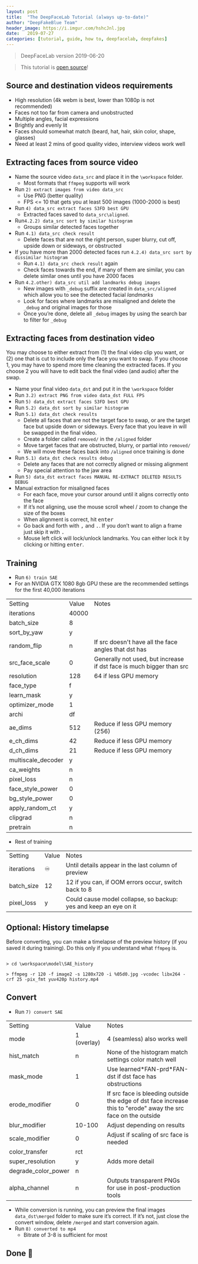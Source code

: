 ```yaml
---
layout: post
title:  "The DeepFaceLab Tutorial (always up-to-date)"
author: "DeepFakeBlue Team"
header_image: https://i.imgur.com/hshcJnl.jpg
date:   2019-07-27
categories: [tutorial, guide, how to, deepfacelab, deepfakes]
---
```


> DeepFaceLab version 2019-06-20

> This tutorial is [open source](https://github.com/dfblue/dfblue.github.io/issues)!

## Source and destination videos requirements

* High resolution (4k webm is best, lower than 1080p is not recommended)
* Faces not too far from camera and unobstructed
* Multiple angles, facial expressions
* Brightly and evenly lit
* Faces should somewhat match (beard, hat, hair, skin color, shape, glasses)
* Need at least 2 mins of good quality video, interview videos work well

## Extracting faces from source video

* Name the source video `data_src` and place it in the `\workspace` folder.
    * Most formats that `ffmpeg` supports will work
* Run `2) extract images from video data_src`
    * Use PNG (better quality)
    * FPS <= 10 that gets you at least 500 images (1000-2000 is best)
* Run `4) data_src extract faces S3FD best GPU`
    * Extracted faces saved to `data_src\aligned`.
* Run`4.2.2) data_src sort by similar histogram` 
    * Groups similar detected faces together 
* Run `4.1) data_src check result` 
    * Delete faces that are not the right person, super blurry, cut off, upside down or sideways, or obstructed
* If you have more than 2000 detected faces run `4.2.4) data_src sort by dissimilar histogram` 
    * Run `4.1) data_src check result` again
    * Check faces towards the end, if many of them are similar, you can delete similar ones until you have 2000 faces
* Run `4.2.other) data_src util add landmarks debug images`
    * New images with `_debug` suffix are created in  `data_src/aligned` which allow you to see the detected facial *landmarks*
    * Look for faces where landmarks are misaligned and delete the `_debug` and original images for those
    * Once you’re done, delete all  `_debug` images by using the search bar to filter for `_debug`

## Extracting faces from destination video

You may choose to either extract from (1) the final video clip you want, or (2) one that is cut to include only the face you want to swap. If you choose 1, you may have to spend more time cleaning the extracted faces. If you choose 2 you will have to edit back the final video (and audio) after the swap.

* Name your final video `data_dst` and put it in the `\workspace` folder
* Run `3.2) extract PNG from video data_dst FULL FPS`
* Run `5) data_dst extract faces S3FD best GPU` 
* Run `5.2) data_dst sort by similar histogram`
* Run `5.1) data_dst check results` 
    * Delete all faces that are not the target face to swap, or are the target face but upside down or sideways. Every face that you leave in will be swapped in the final video.
    * Create a folder called `removed/` in the `/aligned` folder
    * Move target faces that are obstructed, blurry, or partial into `removed/`
    * We will move these faces back into `/aligned` once training is done
* Run `5.1) data_dst check results debug`
    * Delete any faces that are not correctly aligned or missing alignment
    * Pay special attention to the jaw area
* Run `5) data_dst extract faces MANUAL RE-EXTRACT DELETED RESULTS DEBUG`
* Manual extraction for misaligned faces
    * For each face, move your cursor around until it aligns correctly onto the face
    * If it’s not aligning, use the mouse scroll wheel / zoom to change the size of the boxes
    * When alignment is correct, hit <kbd>enter</kbd>
    * Go back and forth with <kbd>,</kbd> and <kbd>.</kbd>. If you don’t want to align a frame just skip it with <kbd>.</kbd>
    * Mouse left click will lock/unlock landmarks. You can either lock it by clicking or hitting <kbd>enter</kbd>.

## Training

* Run `6) train SAE` 
* For an NVIDIA GTX 1080 8gb GPU these are the recommended settings for the first 40,000 iterations
<table>
  <tr>
    <td>Setting</td>
    <td>Value</td>
    <td>Notes</td>
  </tr>
  <tr>
    <td>iterations</td>
    <td>40000</td>
    <td></td>
  </tr>
  <tr>
    <td>batch_size</td>
    <td>8</td>
    <td></td>
  </tr>
  <tr>
    <td>sort_by_yaw</td>
    <td>y</td>
    <td></td>
  </tr>
  <tr>
    <td>random_flip</td>
    <td>n</td>
    <td>If src doesn't have all the face angles that dst has</td>
  </tr>
  <tr>
    <td>src_face_scale</td>
    <td>0</td>
    <td>Generally not used, but increase if dst face is much bigger than src</td>
  </tr>
  <tr>
    <td>resolution</td>
    <td>128</td>
    <td>64 if less GPU memory</td>
  </tr>
  <tr>
    <td>face_type</td>
    <td>f</td>
    <td></td>
  </tr>
  <tr>
    <td>learn_mask</td>
    <td>y</td>
    <td></td>
  </tr>
  <tr>
    <td>optimizer_mode</td>
    <td>1</td>
    <td></td>
  </tr>
  <tr>
    <td>archi</td>
    <td>df</td>
    <td></td>
  </tr>
  <tr>
    <td>ae_dims</td>
    <td>512</td>
    <td>Reduce if less GPU memory (256)</td>
  </tr>
  <tr>
    <td>e_ch_dims</td>
    <td>42</td>
    <td>Reduce if less GPU memory</td>
  </tr>
  <tr>
    <td>d_ch_dims</td>
    <td>21</td>
    <td>Reduce if less GPU memory</td>
  </tr>
  <tr>
    <td>multiscale_decoder</td>
    <td>y</td>
    <td></td>
  </tr>
  <tr>
    <td>ca_weights</td>
    <td>n</td>
    <td></td>
  </tr>
  <tr>
    <td>pixel_loss</td>
    <td>n</td>
    <td></td>
  </tr>
  <tr>
    <td>face_style_power</td>
    <td>0</td>
    <td></td>
  </tr>
  <tr>
    <td>bg_style_power</td>
    <td>0</td>
    <td></td>
  </tr>
  <tr>
    <td>apply_random_ct</td>
    <td>y</td>
    <td></td>
  </tr>
  <tr>
    <td>clipgrad</td>
    <td>n</td>
    <td></td>
  </tr>
  <tr>
    <td>pretrain</td>
    <td>n</td>
    <td></td>
  </tr>
</table>


* Rest of training


<table>
  <tr>
    <td>Setting</td>
    <td>Value</td>
    <td>Notes</td>
  </tr>
  <tr>
    <td>iterations</td>
    <td>♾</td>
    <td>Until details appear in the last column of preview</td>
  </tr>
  <tr>
    <td>batch_size</td>
    <td>12</td>
    <td>12 if you can, if OOM errors occur, switch back to 8</td>
  </tr>
  <tr>
    <td>pixel_loss</td>
    <td>y</td>
    <td>Could cause model collapse, so backup: yes and keep an eye on it</td>
  </tr>
</table>


## Optional: History timelapse

Before converting, you can make a timelapse of the preview history (if you saved it during training). Do this only if you understand what `ffmpeg` is.

```

> cd \workspace\model\SAE_history

> ffmpeg -r 120 -f image2 -s 1280x720 -i %05d0.jpg -vcodec libx264 -crf 25 -pix_fmt yuv420p history.mp4

```

## Convert

* Run `7) convert SAE`

<table>
  <tr>
    <td>Setting</td>
    <td>Value</td>
    <td>Notes</td>
  </tr>
  <tr>
    <td>mode</td>
    <td>1 (overlay)</td>
    <td>4 (seamless) also works well</td>
  </tr>
  <tr>
    <td>hist_match</td>
    <td>n</td>
    <td>None of the histogram match settings color match well</td>
  </tr>
  <tr>
    <td>mask_mode</td>
    <td>1</td>
    <td>Use learned*FAN-prd*FAN-dst if dst face has obstructions</td>
  </tr>
  <tr>
    <td>erode_modifier</td>
    <td>0</td>
    <td>If src face is bleeding outside the edge of dst face increase this to "erode" away the src face on the outside</td>
  </tr>
  <tr>
    <td>blur_modifier</td>
    <td>10-100</td>
    <td>Adjust depending on results</td>
  </tr>
  <tr>
    <td>scale_modifier</td>
    <td>0</td>
    <td>Adjust if scaling of src face is needed</td>
  </tr>
  <tr>
    <td>color_transfer</td>
    <td>rct</td>
    <td></td>
  </tr>
  <tr>
    <td>super_resolution</td>
    <td>y</td>
    <td>Adds more detail</td>
  </tr>
  <tr>
    <td>degrade_color_power</td>
    <td>n</td>
    <td></td>
  </tr>
  <tr>
    <td>alpha_channel</td>
    <td>n</td>
    <td>Outputs transparent PNGs for use in post-production tools</td>
  </tr>
</table>

* While conversion is running, you can preview the final images `data_dst\merged` folder to make sure it’s correct. If it’s not, just close the convert window, delete `/merged` and start conversion again.
* Run `8) converted to mp4`
    * Bitrate of 3-8 is sufficient for most

## Done 🤡

